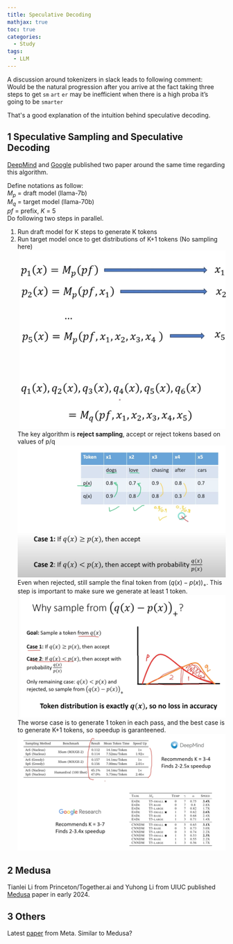 ```yaml
---
title: Speculative Decoding
mathjax: true
toc: true
categories:
  - Study
tags:
  - LLM
---
```


A discussion around tokenizers in slack leads to following comment:   
Would be the natural progression after you arrive at the fact taking three steps to get `sm` `art` `er` may be inefficient when there is a high proba it’s going to be `smarter`

That's a good explanation of the intuition behind speculative decoding.
## 1  Speculative Sampling and Speculative Decoding

[DeepMind](https://arxiv.org/pdf/2302.01318) and [Google](https://proceedings.mlr.press/v202/leviathan23a/leviathan23a.pdf) published two paper around the same time regarding this algorithm. 

Define notations as follow:  
$M_p$ = draft model (llama-7b)  
$M_q$ = target model (llama-70b)  
$pf$ = prefix, $K$ = 5  
Do following two steps in parallel. 
1. Run draft model for K steps to generate K tokens 
2. Run target model once to get distributions of K+1 tokens (No sampling here)
![Alt text](/assets/images/2024/24-05-08-Speculative_files/drafttarget.png) 
The key algorithm is **reject sampling**, accept or reject tokens based on values of p/q
![Alt text](/assets/images/2024/24-05-08-Speculative_files/rejectsampling.png)  
Even when rejected, still sample the final token from $(q(x)-p(x))_+$. This step is important to make sure we generate at least 1 token.
![Alt text](/assets/images/2024/24-05-08-Speculative_files/finaltoken.png)  
The worse case is to generate 1 token in each pass, and the best case is to generate K+1 tokens, so speedup is garanteened. 
![Alt text](/assets/images/2024/24-05-08-Speculative_files/speedup.png)  

## 2 Medusa
Tianlei Li from Princeton/Together.ai and Yuhong Li from UIUC published [Medusa](https://arxiv.org/pdf/2401.10774) paper in early 2024. 

## 3 Others
Latest [paper](https://arxiv.org/abs/2404.19737) from Meta. Similar to Medusa? 

